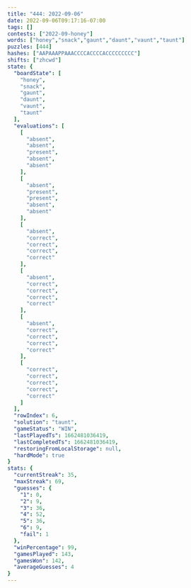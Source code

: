 ```yaml
---
title: "444: 2022-09-06"
date: 2022-09-06T09:17:16-07:00
tags: []
contests: ["2022-09-honey"]
words: ["honey","snack","gaunt","daunt","vaunt","taunt"]
puzzles: [444]
hashes: ["AAPAAAPPAAACCCCACCCCACCCCCCCCC"]
shifts: ["zhcwd"]
state: {
  "boardState": [
    "honey",
    "snack",
    "gaunt",
    "daunt",
    "vaunt",
    "taunt"
  ],
  "evaluations": [
    [
      "absent",
      "absent",
      "present",
      "absent",
      "absent"
    ],
    [
      "absent",
      "present",
      "present",
      "absent",
      "absent"
    ],
    [
      "absent",
      "correct",
      "correct",
      "correct",
      "correct"
    ],
    [
      "absent",
      "correct",
      "correct",
      "correct",
      "correct"
    ],
    [
      "absent",
      "correct",
      "correct",
      "correct",
      "correct"
    ],
    [
      "correct",
      "correct",
      "correct",
      "correct",
      "correct"
    ]
  ],
  "rowIndex": 6,
  "solution": "taunt",
  "gameStatus": "WIN",
  "lastPlayedTs": 1662481036419,
  "lastCompletedTs": 1662481036419,
  "restoringFromLocalStorage": null,
  "hardMode": true
}
stats: {
  "currentStreak": 35,
  "maxStreak": 69,
  "guesses": {
    "1": 0,
    "2": 9,
    "3": 36,
    "4": 52,
    "5": 36,
    "6": 9,
    "fail": 1
  },
  "winPercentage": 99,
  "gamesPlayed": 143,
  "gamesWon": 142,
  "averageGuesses": 4
}
---
```


<!-- more -->
